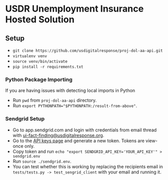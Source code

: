 # USDR Unemployment Insurance Hosted Solution

## Setup
- `git clone https://github.com/usdigitalresponse/proj-dol-aa-api.git`
- `virtualenv venv`
- `source venv/bin/activate`
- `pip install -r requirements.txt`

### Python Package Importing
If you are having issues with detecting local imports in Python
- Run `pwd` from `proj-dol-aa-api` directory.
- Run `export PYTHONPATH="$PYTHONPATH:/result-from-above"`.

### Sendgrid Setup
- Go to app.sendgrid.com and login with credentials from email thread with ui-fact-finding@usdigitalresponse.org.
- Go to the [API keys page](https://app.sendgrid.com/settings/api_keys) and generate a new token. Tokens are view-once only.
- Copy token and run `echo "export SENDGRID_API_KEY='YOUR_API_KEY'" > sendgrid.env`
- Run `source ./sendgrid.env`.
- You can test whether this is working by replacing the recipients email in `tests/tests.py -> test_sengrid_client` with your email and running it.
